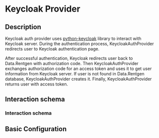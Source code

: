 <a id="auth-server-keycloak"></a>

# Keycloak Provider

## Description

Keycloak auth provider uses [python-keycloak](https://pypi.org/project/python-keycloak/) library to interact with Keycloak server. During the authentication process,
KeycloakAuthProvider redirects user to Keycloak authentication page.

After successful authentication, Keycloak redirects user back to Data.Rentgen with authorization code.
Then KeycloakAuthProvider exchanges authorization code for an access token and uses it to get user information from Keycloak server.
If user is not found in Data.Rentgen database, KeycloakAuthProvider creates it. Finally, KeycloakAuthProvider returns user with access token.

## Interaction schema

### Interaction schema

## Basic Configuration
